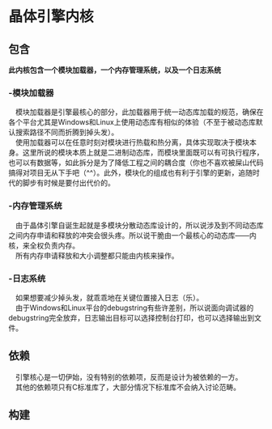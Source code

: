 ﻿<!--
 * @Author: RetliveAdore lizaterop@gmail.com
 * @Date: 2024-05-31 23:41:57
 * @LastEditors: RetliveAdore lizaterop@gmail.com
 * @LastEditTime: 2024-06-01 23:34:17
 * @FilePath: \Crystal-Core\readme.md
 * @Description: 
 * Coptright (c) 2024 by RetliveAdore-lizaterop@gmail.com, All Rights Reserved. 
-->
# 晶体引擎内核
## 包含
__此内核包含一个模块加载器，一个内存管理系统，以及一个日志系统__
### -模块加载器
&emsp;模块加载器是引擎最核心的部分，此加载器用于统一动态库加载的规范，确保在各个平台尤其是Windows和Linux上使用动态库有相似的体验（不至于被动态库默认搜索路径不同而折腾到掉头发）。  
&emsp;使用加载器可以在任意时刻对模块进行热载和热分离，具体实现取决于模块本身。这里所说的模块本质上就是二进制动态库，而模块里面既可以有可执行程序，也可以有数据等，如此拆分是为了降低工程之间的耦合度（你也不喜欢被屎山代码搞得对项目无从下手吧（^^）。此外，模块化的组成也有利于引擎的更新，追随时代的脚步有时候是要付出代价的。
### -内存管理系统
&emsp;由于晶体引擎自诞生起就是多模块分散动态库设计的，所以说涉及到不同动态库之间内存申请和释放的冲突会很头疼。所以说干脆由一个最核心的动态库——内核，来全权负责内存。  
&emsp;所有内存申请释放和大小调整都只能由内核来操作。
### -日志系统
&emsp;如果想要减少掉头发，就乖乖地在关键位置接入日志（乐）。  
&emsp;由于Windows和Linux平台的debugstring有些许差别，所以说面向调试器的debugstring完全放弃，日志输出目标可以选择控制台打印，也可以选择输出到文件。
## 依赖
&emsp;引擎核心是一切伊始，没有特别的依赖项，反而是设计为被依赖的一方。  
&emsp;其他的依赖项只有C标准库了，大部分情况下标准库不会纳入讨论范畴。
## 构建
